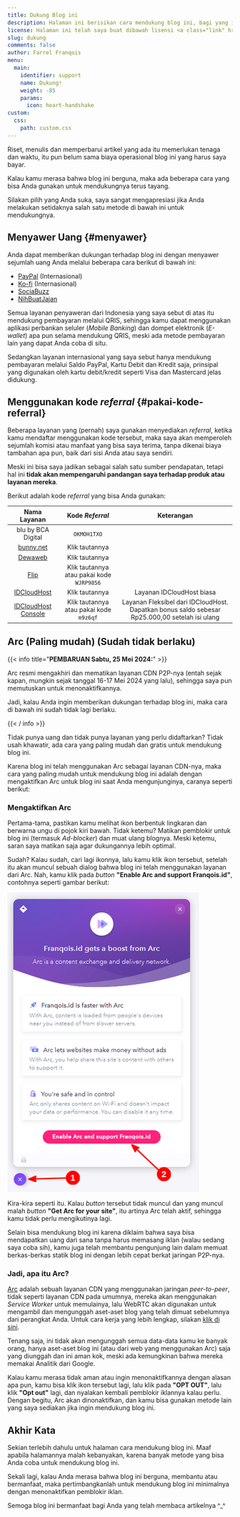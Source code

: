 ```yaml
---
title: Dukung Blog ini
description: Halaman ini berisikan cara mendukung blog ini, bagi yang ingin tahu bagaimana cara mendukung blog ini, silakan baca halaman ini
license: Halaman ini telah saya buat dibawah lisensi <a class="link" href="https://creativecommons.org/licenses/by-nd/4.0/" target="_blank" rel="noopener">CC BY-ND 4.0</a>
slug: dukung
comments: false
author: Farrel Franqois
menu:
  main:
    identifier: support
    name: Dukung!
    weight: -85
    params:
      icon: heart-handshake
custom:
  css:
    path: custom.css
---
```


Riset, menulis dan memperbarui artikel yang ada itu memerlukan tenaga dan waktu, itu pun belum sama biaya operasional blog ini yang harus saya bayar.

Kalau kamu merasa bahwa blog ini berguna, maka ada beberapa cara yang bisa Anda gunakan untuk mendukungnya terus tayang.

Silakan pilih yang Anda suka, saya sangat mengapresiasi jika Anda melakukan setidaknya salah satu metode di bawah ini untuk mendukungnya.

## Menyawer Uang {#menyawer}

Anda dapat memberikan dukungan terhadap blog ini dengan menyawer sejumlah uang Anda melalui beberapa cara berikut di bawah ini:

- [PayPal](https://paypal.me/FarrelF) (Internasional)
- [Ko-fi](https://ko-fi.com/farrelf) (Internasional)
- [SociaBuzz](https://sociabuzz.com/farrelf/tribe)
- [NihBuatJajan](https://www.nihbuatjajan.com/farrelf)

Semua layanan penyaweran dari Indonesia yang saya sebut di atas itu mendukung pembayaran melalui QRIS, sehingga kamu dapat menggunakan aplikasi perbankan seluler (_Mobile Banking_) dan dompet elektronik (_E-wallet_) apa pun selama mendukung QRIS, meski ada metode pembayaran lain yang dapat Anda coba di situ.

Sedangkan layanan internasional yang saya sebut hanya mendukung pembayaran melalui Saldo PayPal, Kartu Debit dan Kredit saja, prinsipal yang digunakan oleh kartu debit/kredit seperti Visa dan Mastercard jelas didukung.

## Menggunakan kode _referral_ {#pakai-kode-referral}

Beberapa layanan yang (pernah) saya gunakan menyediakan _referral_, ketika kamu mendaftar menggunakan kode tersebut, maka saya akan memperoleh sejumlah komisi atau manfaat yang bisa saya terima, tanpa dikenai biaya tambahan apa pun, baik dari sisi Anda atau saya sendiri.

Meski ini bisa saya jadikan sebagai salah satu sumber pendapatan, tetapi hal ini **tidak akan mempengaruhi pandangan saya terhadap produk atau layanan mereka**.

Berikut adalah kode _referral_ yang bisa Anda gunakan:

|<span class="tab-center">Nama Layanan</span>|<span class="tab-center">Kode _Referral_</span>|<span class="tab-center">Keterangan</span>|
|:--------------:|:-----------------------------:|:--------------------:|
| blu by BCA Digital    | `OKMOH1TXO`                                                  | |
| [bunny.net](https://afiliasi.farrelf.blog/bunny/)   | Klik tautannya            | |
| [Dewaweb](https://afiliasi.farrelf.blog/dewaweb/) | Klik tautannya            | |
| [Flip](https://afiliasi.farrelf.blog/flip/)| Klik tautannya atau pakai kode `WJRP9856`  | |
| [IDCloudHost](https://afiliasi.farrelf.blog/idch/) | Klik tautannya            | Layanan IDCloudHost biasa |
| [IDCloudHost Console](https://afiliasi.farrelf.blog/idch-console/)  | Klik tautannya atau pakai kode `m9z6qf` | Layanan Fleksibel dari IDCloudHost. Dapatkan bonus saldo sebesar Rp25.000,00 setelah isi ulang  |

## Arc (Paling mudah) (Sudah tidak berlaku)

{{< info title="**PEMBARUAN Sabtu, 25 Mei 2024:**" >}}

Arc resmi mengakhiri dan mematikan layanan CDN P2P-nya (entah sejak kapan, mungkin sejak tanggal 16-17 Mei 2024 yang lalu), sehingga saya pun memutuskan untuk menonaktifkannya.

Jadi, kalau Anda ingin memberikan dukungan terhadap blog ini, maka cara di bawah ini sudah tidak lagi berlaku.

{{< / info >}}

Tidak punya uang dan tidak punya layanan yang perlu didaftarkan? Tidak usah khawatir, ada cara yang paling mudah dan gratis untuk mendukung blog ini.

Karena blog ini telah menggunakan Arc sebagai layanan CDN-nya, maka cara yang paling mudah untuk mendukung blog ini adalah dengan mengaktifkan Arc untuk blog ini saat Anda mengunjunginya, caranya seperti berikut:

### Mengaktifkan Arc

Pertama-tama, pastikan kamu melihat ikon berbentuk lingkaran dan berwarna ungu di pojok kiri bawah. Tidak ketemu? Matikan pemblokir untuk blog ini (termasuk _Ad-blocker_) dan muat ulang blognya. Meski ketemu, saran saya matikan saja agar dukungannya lebih optimal.

Sudah? Kalau sudah, cari lagi ikonnya, lalu kamu klik ikon tersebut, setelah itu akan muncul sebuah dialog bahwa blog ini telah menggunakan layanan dari Arc. Nah, kamu klik pada _button_ **"Enable Arc and support Franqois.id"**, contohnya seperti gambar berikut:

![Mengaktifkan Arc di Blog](Mengaktifkan_Arc_di_Blog.webp)

Kira-kira seperti itu. Kalau _button_ tersebut tidak muncul dan yang muncul malah _button_ **"Get Arc for your site"**, itu artinya Arc telah aktif, sehingga kamu tidak perlu mengikutinya lagi.

Selain bisa mendukung blog ini karena diklaim bahwa saya bisa mendapatkan uang dari sana tanpa harus memasang iklan (walau sedang saya coba sih), kamu juga telah membantu pengunjung lain dalam memuat berkas-berkas statik blog ini dengan lebih cepat berkat jaringan P2P-nya.

### Jadi, apa itu Arc?

[Arc](https://arc.io) adalah sebuah layanan CDN yang menggunakan jaringan _peer-to-peer_, tidak seperti layanan CDN pada umumnya, mereka akan menggunakan _Service Worker_ untuk memulainya, lalu WebRTC akan digunakan untuk mengambil dan mengunggah aset-aset blog yang telah dimuat sebelumnya dari perangkat Anda. Untuk cara kerja yang lebih lengkap, silakan [klik di sini](https://arc.io/faq#how-does-arcs-cdn-work).

Tenang saja, ini tidak akan mengunggah semua data-data kamu ke banyak orang, hanya aset-aset blog ini (atau dari web yang menggunakan Arc) saja yang diunggah dan ini aman kok, meski ada kemungkinan bahwa mereka memakai Analitik dari Google.

Kalau kamu merasa tidak aman atau ingin menonaktifkannya dengan alasan apa pun, kamu bisa klik ikon tersebut lagi, lalu klik pada **"OPT OUT"**, lalu klik **"Opt out"** lagi, dan nyalakan kembali pemblokir iklannya kalau perlu. Dengan begitu, Arc akan dinonaktifkan, dan kamu bisa gunakan metode lain yang saya sediakan jika ingin mendukung blog ini.

## Akhir Kata

Sekian terlebih dahulu untuk halaman cara mendukung blog ini. Maaf apabila halamannya malah kebanyakan, karena banyak metode yang bisa Anda coba untuk mendukung blog ini.

Sekali lagi, kalau Anda merasa bahwa blog ini berguna, membantu atau bermanfaat, maka pertimbangkanlah untuk mendukung blog ini minimalnya dengan menonaktifkan pemblokir iklan.

Semoga blog ini bermanfaat bagi Anda yang telah membaca artikelnya ^_^

